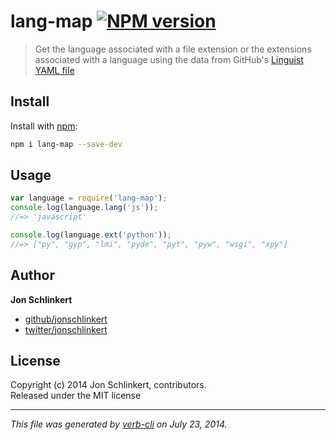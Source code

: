 # lang-map [![NPM version](https://badge.fury.io/js/lang-map.png)](http://badge.fury.io/js/lang-map)

> Get the language associated with a file extension or the extensions associated with a language using the data from GitHub's [Linguist YAML file](https://github.com/github/linguist/blob/master/lib/linguist/languages.yml)

## Install
Install with [npm](npmjs.org):

```bash
npm i lang-map --save-dev
```

## Usage

```js
var language = require('lang-map');
console.log(language.lang('js'));
//=> 'javascript'

console.log(language.ext('python'));
//=> ["py", "gyp", "lmi", "pyde", "pyt", "pyw", "wsgi", "xpy"]
```

## Author

**Jon Schlinkert**
 
+ [github/jonschlinkert](https://github.com/jonschlinkert)
+ [twitter/jonschlinkert](http://twitter.com/jonschlinkert) 

## License
Copyright (c) 2014 Jon Schlinkert, contributors.  
Released under the MIT license

***

_This file was generated by [verb-cli](https://github.com/assemble/verb-cli) on July 23, 2014._